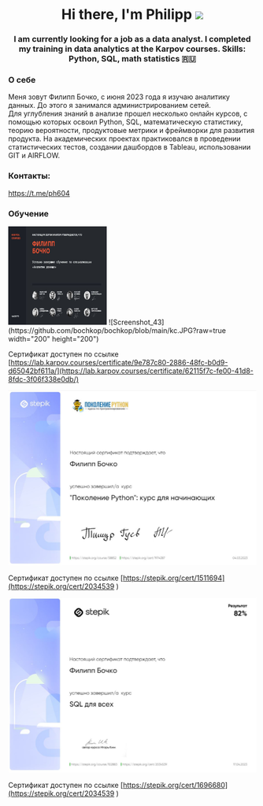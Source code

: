 <h1 align="center">Hi there, I'm Philipp</a> 
<img src="https://github.com/blackcater/blackcater/raw/main/images/Hi.gif" height="32"/></h1>
<h3 align="center">I am currently looking for a job as a data analyst. I completed my training in data analytics at the Karpov courses. Skills: Python, SQL, math statistics 🇷🇺</h3>

### О себе
Меня зовут Филипп Бочко, с июня 2023 года я изучаю аналитику данных. До этого я занимался администрированием сетей.  
Для углубления знаний в анализе прошел несколько онлайн курсов, с помощью которых освоил Python, SQL, математическую статистику, теорию вероятности, продуктовые метрики и фреймворки для развития продукта.
На академических проектах практиковался в проведении статистических тестов, создании дашбордов в Tableau, использовании GIT и AIRFLOW.

### Контакты:
https://t.me/ph604
### Обучение

<img src="https://github.com/bochkop/bochkop/blob/main/kc.JPG?raw=true" width="200" height="200">
![Screenshot_43](https://github.com/bochkop/bochkop/blob/main/kc.JPG?raw=true  width="200" height="200")

Сертификат доступен по ссылке [https://lab.karpov.courses/certificate/9e787c80-2886-48fc-b0d9-d65042bf611a/](https://lab.karpov.courses/certificate/62115f7c-fe00-41d8-8fdc-3f06f338e0db/)

![Screenshot_44](https://github.com/bochkop/bochkop/blob/main/st1.JPG?raw=true)

Сертификат доступен по ссылке [https://stepik.org/cert/1511694](https://stepik.org/cert/2034539
)

![Screenshot_45](https://github.com/bochkop/bochkop/blob/main/st2.JPG?raw=true)

Сертификат доступен по ссылке [https://stepik.org/cert/1696680](https://stepik.org/cert/2034539
)


<!--
**bochkop/bochkop** is a ✨ _special_ ✨ repository because its `README.md` (this file) appears on your GitHub profile.

Here are some ideas to get you started:

- 🔭 I’m currently working on ...
- 🌱 I’m currently learning ...
- 👯 I’m looking to collaborate on ...
- 🤔 I’m looking for help with ...
- 💬 Ask me about ...
- 📫 How to reach me: ...
- 😄 Pronouns: ...
- ⚡ Fun fact: ...
-->
